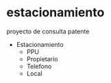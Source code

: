 # estacionamiento
proyecto de consulta patente
* Estacionamiento
  * PPU
  * Propietario
  * Telefono
  * Local

